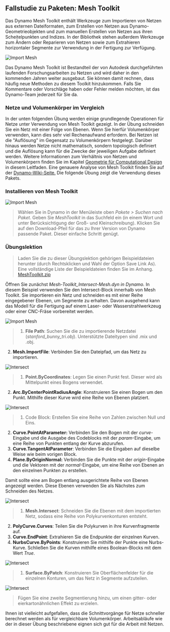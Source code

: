 

## Fallstudie zu Paketen: Mesh Toolkit

Das Dynamo Mesh Toolkit enthält Werkzeuge zum Importieren von Netzen aus externen Dateiformaten, zum Erstellen von Netzen aus Dynamo-Geometrieobjekten und zum manuellen Erstellen von Netzen aus ihren Scheitelpunkten und Indizes. In der Bibliothek stehen außerdem Werkzeuge zum Ändern oder Reparieren von Netzen sowie zum Extrahieren horizontaler Segmente zur Verwendung in der Fertigung zur Verfügung.

![Import Mesh](images/10-3/mtIntro.jpg)

Das Dynamo Mesh Toolkit ist Bestandteil der von Autodesk durchgeführten laufenden Forschungsarbeiten zu Netzen und wird daher in den kommenden Jahren weiter ausgebaut. Sie können damit rechnen, dass häufig neue Methoden zu diesem Toolkit hinzukommen. Falls Sie Kommentare oder Vorschläge haben oder Fehler melden möchten, ist das Dynamo-Team jederzeit für Sie da.

### Netze und Volumenkörper im Vergleich

In der unten folgenden Übung werden einige grundlegende Operationen für Netze unter Verwendung von Mesh Toolkit gezeigt. In der Übung schneiden Sie ein Netz mit einer Folge von Ebenen. Wenn Sie hierfür Volumenkörper verwenden, kann dies sehr viel Rechenaufwand erfordern. Bei Netzen ist die "Auflösung" im Gegensatz zu Volumenkörpern festgelegt. Darüber hinaus werden Netze nicht mathematisch, sondern topologisch definiert und die Auflösung kann für die Zwecke der jeweiligen Aufgabe definiert werden. Weitere Informationen zum Verhältnis von Netzen und Volumenkörpern finden Sie im Kapitel [Geometrie für Computational Design](../05_Geometry-for-Computational-Design/5_geometry-for-computational-design.md) in diesem Leitfaden. Eine genauere Analyse von Mesh Toolkit finden Sie auf der [Dynamo-Wiki-Seite.](https://github.com/DynamoDS/Dynamo/wiki/Dynamo-Mesh-Toolkit) Die folgende Übung zeigt die Verwendung dieses Pakets.

### Installieren von Mesh Toolkit

![Import Mesh](images/10-3/mt.jpg)

> Wählen Sie in Dynamo in der Menüleiste oben *Pakete > Suchen nach Paket*. Geben Sie *MeshToolkit* in das Suchfeld ein (in einem Wort und unter Berücksichtigung der Groß- und Kleinschreibung). Klicken Sie auf den Download-Pfeil für das zu Ihrer Version von Dynamo passende Paket. Dieser einfache Schritt genügt.

### Übungslektion

> Laden Sie die zu dieser Übungslektion gehörigen Beispieldateien herunter (durch Rechtsklicken und Wahl der Option Save Link As). Eine vollständige Liste der Beispieldateien finden Sie im Anhang. [MeshToolkit.zip](datasets/10-2/MeshToolkit.zip)

Öffnen Sie zunächst *Mesh-Toolkit_Intersect-Mesh.dyn in Dynamo.* In diesem Beispiel verwenden Sie den Intersect-Block innerhalb von Mesh Toolkit. Sie importieren ein Netz und schneiden es mit einer Reihe eingegebener Ebenen, um Segmente zu erhalten. Davon ausgehend kann das Modell für die Fertigung auf einem Laser- oder Wasserstrahlwerkzeug oder einer CNC-Fräse vorbereitet werden.

![Import Mesh](images/10-3/contour01.jpg)

> 1. **File Path**: Suchen Sie die zu importierende Netzdatei (*stanford_bunny_tri.obj*). Unterstützte Dateitypen sind .mix und .obj.
2. **Mesh.ImportFile**: Verbinden Sie den Dateipfad, um das Netz zu importieren.

![Intersect](images/10-3/contour02.jpg)

> 1. **Point.ByCoordinates**: Legen Sie einen Punkt fest. Dieser wird als Mittelpunkt eines Bogens verwendet.
2. **Arc.ByCenterPointRadiusAngle**: Konstruieren Sie einen Bogen um den Punkt. Mithilfe dieser Kurve wird eine Reihe von Ebenen platziert.

![Intersect](images/10-3/contour03.jpg)

> 1. Code Block: Erstellen Sie eine Reihe von Zahlen zwischen Null und Eins.
2. **Curve.PointAtParameter:** Verbinden Sie den Bogen mit der *curve*-Eingabe und die Ausgabe des Codeblocks mit der *param*-Eingabe, um eine Reihe von Punkten entlang der Kurve abzurufen.
3. **Curve.TangentAtParameter**: Verbinden Sie die Eingaben auf dieselbe Weise wie beim vorigen Block.
4. **Plane.ByOriginNormal:** Verbinden Sie die Punkte mit der *origin*-Eingabe und die Vektoren mit der *normal*-Eingabe, um eine Reihe von Ebenen an den einzelnen Punkten zu erstellen.

Damit sollte eine am Bogen entlang ausgerichtete Reihe von Ebenen angezeigt werden. Diese Ebenen verwenden Sie als Nächstes zum Schneiden des Netzes.

![Intersect](images/10-3/contour04.jpg)

> 1. **Mesh.Intersect**: Schneiden Sie die Ebenen mit dem importierten Netz, sodass eine Reihe von Polykurvenkonturen entsteht.
2. **PolyCurve.Curves**: Teilen Sie die Polykurven in ihre Kurvenfragmente auf.
3. **Curve.EndPoint**: Extrahieren Sie die Endpunkte der einzelnen Kurven.
4. **NurbsCurve.ByPoints**: Konstruieren Sie mithilfe der Punkte eine Nurbs-Kurve. Schließen Sie die Kurven mithilfe eines Boolean-Blocks mit dem Wert *True*.

![Intersect](images/10-3/contour05.jpg)

> 1. **Surface.ByPatch**: Konstruieren Sie Oberflächenfelder für die einzelnen Konturen, um das Netz in Segmente aufzuteilen.

![Intersect](images/10-3/contour06.jpg)

> Fügen Sie eine zweite Segmentierung hinzu, um einen gitter- oder eierkartonähnlichen Effekt zu erzielen.

Ihnen ist vielleicht aufgefallen, dass die Schnittvorgänge für Netze schneller berechnet werden als für vergleichbare Volumenkörper. Arbeitsabläufe wie der in dieser Übung beschriebene eignen sich gut für die Arbeit mit Netzen.

